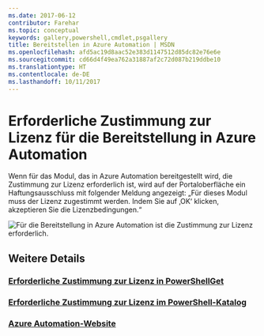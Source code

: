```yaml
---
ms.date: 2017-06-12
contributor: Farehar
ms.topic: conceptual
keywords: gallery,powershell,cmdlet,psgallery
title: Bereitstellen in Azure Automation | MSDN
ms.openlocfilehash: afd5ac19d8aac52e383d1147512d85dc82e76e6e
ms.sourcegitcommit: cd66d4f49ea762a31887af2c72d087b219ddbe10
ms.translationtype: HT
ms.contentlocale: de-DE
ms.lasthandoff: 10/11/2017
---
```

<a name="require-license-acceptance-on-deploy-to-azure-automation"></a>Erforderliche Zustimmung zur Lizenz für die Bereitstellung in Azure Automation
===========================

Wenn für das Modul, das in Azure Automation bereitgestellt wird, die Zustimmung zur Lizenz erforderlich ist, wird auf der Portaloberfläche ein Haftungsausschluss mit folgender Meldung angezeigt: „Für dieses Modul muss der Lizenz zugestimmt werden. Indem Sie auf ‚OK‘ klicken, akzeptieren Sie die Lizenzbedingungen.“


![Für die Bereitstellung in Azure Automation ist die Zustimmung zur Lizenz erforderlich.](Images/DeployToAzureAutomationRequireLicenseAcceptanceDisclaimer.png)


## <a name="more-details"></a>Weitere Details
### <a name="require-license-acceptance-in-powershellgetpsgetmodulerequirelicenseacceptancemd"></a>[Erforderliche Zustimmung zur Lizenz in PowerShellGet](../psget/module/RequireLicenseAcceptance.md)
### <a name="require-license-acceptance-in-powershell-gallerypsgalleryrequireslicenseacceptancemd"></a>[Erforderliche Zustimmung zur Lizenz im PowerShell-Katalog](psgallery_requires_license_acceptance.md)
### <a name="azure-automation-websitehttpazuremicrosoftcomen-usservicesautomation"></a>[Azure Automation-Website](http://azure.microsoft.com/en-us/services/automation/)

